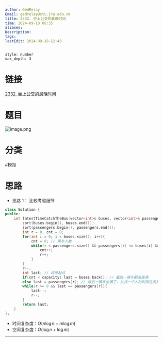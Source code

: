 ```yaml
---
author: GedRelay
Email: gedrelay@stu.jnu.edu.cn
title: 2332. 坐上公交的最晚时间
time: 2024-09-18 00:35
aliases: 
Description: 
tags: 
lastEdit: 2024-09-18-12:48
---
```


```toc
style: number
max_depth: 3
```

# 链接
[2332. 坐上公交的最晚时间](https://leetcode.cn/problems/the-latest-time-to-catch-a-bus/) 

# 题目
![image.png](https://ged-pic-bed.oss-cn-guangzhou.aliyuncs.com/img/202409180036413.png)


# 分类
#模拟 

# 思路
- 思路 1：
比较考验细节



```cpp
class Solution {
public:
    int latestTimeCatchTheBus(vector<int>& buses, vector<int>& passengers, int capacity) {
        sort(buses.begin(), buses.end());
        sort(passengers.begin(), passengers.end());
        int r = 0, cnt = 0;
        for(int i = 0; i < buses.size(); i++){
            cnt = 0; // 乘车人数
            while(r < passengers.size() && passengers[r] <= buses[i] && cnt < capacity){
                cnt++;
                r++;
            }
        }
        r--;
        int last; // 枚举起点
        if(cnt < capacity) last = buses.back(); // 最后一辆车都没坐满
        else last = passengers[r]; // 最后一辆车坐满了，从找一个人的时间往前枚举
        while(r >= 0 && last == passengers[r]){
            last--;
            r--;
        }
        return last;
    }
};
```


- 时间复杂度：${O\left( n\log n +m\log m\right)  }$ 
- 空间复杂度：${O\left( \log n+\log m \right)  }$ 


---

